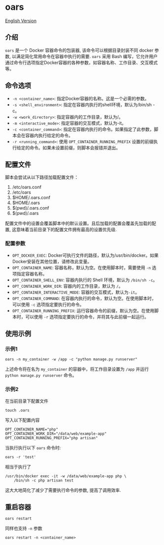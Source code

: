 # oars

[English Version](https://github.com/xwsoul/oars/blob/main/README.md)

## 介绍

`oars` 是一个 Docker 容器命令的包装器, 该命令可以根据目录封装不同 docker 参数, 以满足简化常用命令在容器中执行的需要. `oars` 采用 Bash 编写，它允许用户通过命令行选项指定Docker容器的各种参数，如容器名称、工作目录、交互模式等。

## 命令选项

* `-n <container_name>`: 指定Docker容器的名称。这是一个必需的参数。
* `-s <shell_environment>`: 指定在容器内执行的shell环境，默认为/bin/sh -c。
* `-w <work_directory>`: 指定容器内的工作目录，默认为/。
* `-m <interactive_mode>`: 指定容器的交互模式，默认为-it。
* `-c <container_command>`: 指定在容器内执行的命令。如果指定了此参数，脚本会在容器内执行给定的命令。
* `-r <running_command>`: 使用 `OPT_CONTAINER_RUNNING_PREFIX` 设置的前缀执行给定的命令。如果未设置前缀，则脚本会报错并退出。

## 配置文件

脚本会尝试从以下路径加载配置文件：

1. /etc/oars.conf
2. /etc/oars
3. $HOME/.oars.conf
4. $HOME/.oars
5. $(pwd)/.oars.conf
6. $(pwd)/.oars

配置文件中的设置会覆盖脚本中的默认设置。且后加载的配置会覆盖先加载的配置, 这意味着当前目录下的配置文件拥有最高的设置优先级.

### 配置参数

* `OPT_DOCKER_EXEC`: Docker可执行文件的路径，默认为/usr/bin/docker。如果Docker安装在其他位置，请修改此变量。
* `OPT_CONTAINER_NAME`: 容器名称，默认为空。在使用脚本时，需要使用 `-n` 选项指定容器名称。
* `OPT_CONTAINER_SHELL_ENV`: 容器内执行的 Shell 环境，默认为 `/bin/sh -c`。
* `OPT_CONTAINER_WORK_DIR`: 容器内的工作目录，默认为 `/`。
* `OPT_CONTAINER_INTERACTIVE_MODE`: 容器的交互模式，默认为`-it`。
* `OPT_CONTAINER_COMMAND`: 在容器内执行的命令，默认为空。在使用脚本时，可以使用 `-c` 选项指定要执行的命令。
* `OPT_CONTAINER_RUNNING_PREFIX`: 运行容器命令的前缀，默认为空。在使用脚本时，可以使用 `-r` 选项指定要执行的命令，并将其与此前缀一起运行。

## 使用示例

### 示例1

```shell
oars -n my_container -w /app -c "python manage.py runserver"
```

上述命令将在名为 `my_container` 的容器中，将工作目录设置为 `/app` 并运行 `python manage.py runserver` 命令。

### 示例2

在当前目录下配置文件

```shell
touch .oars
```

写入以下配置内容

```shell
OPT_CONTAINER_NAME="php"
OPT_CONTAINER_WORK_DIR="/data/web/example-app"
OPT_CONTAINER_RUNNING_PREFIX="php artisan"
```

当执行执行以下 `oars` 命令时:

```shell
oars -r 'test'
```

相当于执行了

```docker
/usr/bin/docker exec -it -w /data/web/example-app php \
    /bin/sh -c php artisan test
```

这大大地简化了减少了需要执行命令的参数, 提高了调用效率.

## 重启容器

```shell
oars restart
```

同样也支持 `-n` 参数

```shell
oars restart -n <container_name>
```